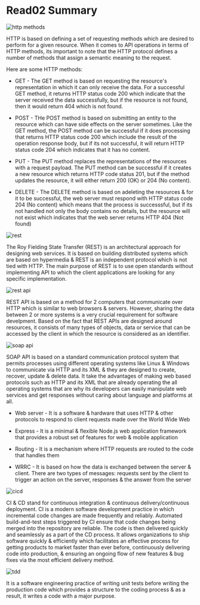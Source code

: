 # Read02 Summary

![http methods](https://user-images.githubusercontent.com/4013025/48322141-cf7af680-e604-11e8-8a76-ae4d92a83793.png)

HTTP is based on defining a set of requesting methods which are desired to perform for a given resource. When it comes to API operations in terms of HTTP methods, its important to note that the HTTP protocol defines a number of methods that assign a semantic meaning to the request.

Here are some HTTP methods:

* GET - The GET method is based on requesting the resource's representation in which it can only receive the data. For a successful GET method, it returns HTTP status code 200 which indicate that the server received the data successfully, but if the resource is not found, then it would return 404 which is not found.

* POST - THe POST method is based on submitting an entity to the resource which can have side effects on the server sometimes. Like the GET method, the POST method can be successful if it does processing that returns HTTP status code 200 which include the result of the operation response body, but if its not successful, it will return HTTP status code 204 which indicates that it has no content.

* PUT - The PUT method replaces the representations of the resources with a request payload. The PUT method can be successful if it creates a new resource which returns HTTP code status 201, but if the method updates the resource, it will either return 200 (OK) or 204 (No content).

* DELETE - The DELETE method is based on adeleting the resources & for it to be successful, the web server must respond with HTTP status code 204 (No content) which means that the process is successsful, but if its not handled not only the body contains no details, but the resource will not exist which indicates that the web server returns HTTP 404 (Not found)

![rest](https://networkinterview.com/wp-content/uploads/2021/06/REST-DP.jpg)

The Roy Fielding State Transfer (REST) is an architectural approach for designing web services. It is based on building distributed systems which are based on hypermedia & REST is an independent protocol which is not tied with HTTP. The main purpose of REST is to use open standards without implementing API to which the client applications are looking for any specific implementation.

![rest api](https://www.astera.com/wp-content/uploads/2020/01/rest.png)

REST API is based on a method for 2 computers that communicate over HTTP which is similar to web browsers & servers. However, sharing the data between 2 or more systems is a very crucial requirement for software develpment. Based on the fact that REST APIs are designed around resources, it consists of many types of objects, data or service that can be accessed by the client in which the resource is considered as an identifier.

![soap api](https://mycodetips.com/wp-content/uploads/2019/12/SOAP_API.png)

SOAP API is based on a standard communication protocol system that permits processes using different operating systems like Linux & Windows to communicate via HTTP and its XML & they are designed to create, recover, update & delete data. It take the advantages of making web based protocols such as HTTP and its XML that are already operating the all operating systems that are why its developers can easily manipulate web services and get responses without caring about language and platforms at all.

* Web server - It is a software & hardware that uses HTTP & other protocols to respond to client requests made over the World Wide Web

* Express - It is a minimal & flexible Node.js web application framework that provides a robust set of features for web & mobile application

* Routing -  It is a mechanism where HTTP requests are routed to the code that handles them

* WRRC - It is based on how the data is exchanged between the server & client. There are two types of messages: requests sent by the client to trigger an action on the server, responses & the answer from the server

![cicd](https://www.parasoft.com/wp-content/uploads/2021/04/CICD_CICD.png)

CI & CD stand for continuous integration & continuous delivery/continuous deployment. CI is a modern software development practice in which incremental code changes are made frequently and reliably. Automated build-and-test steps triggered by CI ensure that code changes being merged into the repository are reliable. The code is then delivered quickly and seamlessly as a part of the CD process. It allows organizations to ship software quickly & efficiently which facilitates an effective process for getting products to market faster than ever before, continuously delivering code into production, & ensuring an ongoing flow of new features & bug fixes via the most efficient delivery method. 

![tdd](https://marsner.com/wp-content/uploads/test-driven-development-TDD.png)

It is a software engineering practice of writing unit tests before writing the production code which provides a structure to the coding process & as a result, it writes a code with a major purpose.
